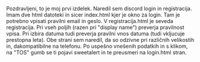 Pozdravljeni,
to je moj prvi izdelek. 
Naredil sem discord login in registracija.
Imam dve html datoteki in sicer index.html kjer je okno za login. Tam je potrebno vpisati pravilni email in geslo.
V registracija.html je seveda registracija. Pri vseh poljih (razen pri "display name") preverja pravilnost vpisa.
Pri izbira datuma tudi preverja pravilni vnos datuma (tudi vkljucuje prestopna leta).
Obe strani sem naredil, da so odzivne pri različnih velikostih in, dakompatibilne na telefonu.
Po uspešno vnešenih podatkih in s klikom, na "TOS" gumb se ti pojavi sweetalert in te preusmeri na login.html stran.


